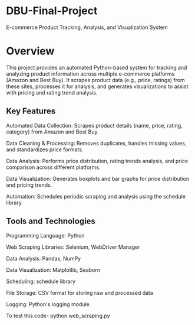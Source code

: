 # DBU-Final-Project
E-commerce Product Tracking, Analysis, and Visualization System


# Overview
This project provides an automated Python-based system for tracking and analyzing product information across multiple e-commerce platforms (Amazon and Best Buy). It scrapes product data (e.g., price, ratings) from these sites, processes it for analysis, and generates visualizations to assist with pricing and rating trend analysis.

## Key Features
Automated Data Collection: Scrapes product details (name, price, rating, category) from Amazon and Best Buy.

Data Cleaning & Processing: Removes duplicates, handles missing values, and standardizes price formats.

Data Analysis: Performs price distribution, rating trends analysis, and price comparison across different platforms.

Data Visualization: Generates boxplots and bar graphs for price distribution and pricing trends.

Automation: Schedules periodic scraping and analysis using the schedule library.

## Tools and Technologies

Programming Language: Python

Web Scraping Libraries: Selenium, WebDriver Manager

Data Analysis: Pandas, NumPy

Data Visualization: Matplotlib, Seaborn

Scheduling: schedule library

File Storage: CSV format for storing raw and processed data

Logging: Python's logging module

To test this code- python web_scraping.py

